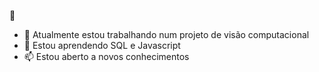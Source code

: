  👋

- 🔭 Atualmente estou trabalhando num projeto de visão computacional
- 🌱 Estou aprendendo SQL e Javascript
- 📫 Estou aberto a novos conhecimentos

